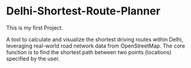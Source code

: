 # Delhi-Shortest-Route-Planner
This is my first Project.

A tool to calculate and visualize the shortest driving routes within Delhi, leveraging  real-world road network data from OpenStreetMap. The core function is to find the shortest path between two points (locations) specified by the user.
